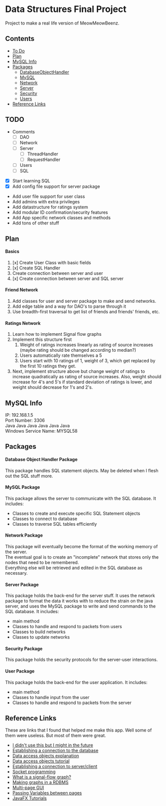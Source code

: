 # Data Structures Final Project
Project to make a real life version of MeowMeowBeenz.

## Contents
* [To Do](https://github.com/A1Liu/DSFP/blob/master/README.md#todo)
* [Plan](https://github.com/A1Liu/DSFP/blob/master/README.md#plan)
* [MySQL Info](https://github.com/A1Liu/DSFP/blob/master/README.md#mysql-info)
* [Packages](https://github.com/A1Liu/DSFP/blob/master/README.md#packages)  
  * [DatabaseObjectHandler](https://github.com/A1Liu/DSFP/blob/master/README.md#database-object-handler-package)
  * [MySQL](https://github.com/A1Liu/DSFP/blob/master/README.md#mysql-package)
  * [Network](https://github.com/A1Liu/DSFP/blob/master/README.md#network-package)
  * [Server](https://github.com/A1Liu/DSFP/blob/master/README.md#server-package)
  * [Security](https://github.com/A1Liu/DSFP/blob/master/README.md#security-package)
  * [Users](https://github.com/A1Liu/DSFP/blob/master/README.md#user-package)
* [Reference Links](https://github.com/A1Liu/DSFP/blob/master/README.md#reference-links)

## TODO
* Comments
  * [ ] DAO
  * [ ] Network
  * [ ] Server
    * [ ] ThreadHandler
    * [ ] RequestHandler
  * [ ] Users
  * [ ] SQL
* [x] Start learning SQL
* [x] Add config file support for server package  
* Add user file support for user class  
* Add admins with extra privileges  
* Add datastructure for ratings system  
* Add modular ID confirmation/security features 
* Add App specific network classes and methods
* Add tons of other stuff

## Plan
#### Basics
1. [x] Create User Class with basic fields
2. [x] Create SQL Handler
3. Create connection between server and user
4. [x] Create connection between server and SQL server

#### Friend Network
1. Add classes for user and server package to make and send networks.
2. Add edge table and a way for DAO's to parse through it
3. Use breadth-first traversal to get list of friends and friends' friends, etc.

#### Ratings Network
1. Learn how to implement Signal flow graphs
2. Implement this structure first  
   1. Weight of ratings increases linearly as rating of source increases (maybe rating should be changed according to median?)
   2. Users automatically rate themselves a 5
   3. Users start with 10 ratings of 1, weight of 3, which get replaced by the first 10 ratings they get.
3. Next, implement structure above but change weight of ratings to increase quadratically as rating of source increases. Also, weight should increase for 4's and 5's if standard deviation of ratings is lower, and weight should decrease for 1's and 2's.

## MySQL Info
IP: 192.168.1.5  
Port Number: 3306  
Java Java Java Java Java Java  
Windows Service Name: MYSQL58

## Packages

#### Database Object Handler Package
This package handles SQL statement objects. May be deleted when I flesh out the SQL stuff more.

#### MySQL Package
This package allows the server to communicate with the SQL database. It includes:
* Classes to create and execute specific SQL Statement objects
* Classes to connect to database 
* Classes to traverse SQL tables efficiently

#### Network Package
This package will eventually become the format of the working memory of the server.  
The eventual goal is to create an "incomplete" network that stores only the nodes that need to be remembered.  
Everything else will be retrieved and edited in the SQL database as necessary.

#### Server Package
This package holds the back-end for the server stuff. It uses the network package to format the data it works with to reduce the strain on the java server, and uses the MySQL package to write and send commands to the SQL database. It includes:
* main method
* Classes to handle and respond to packets from users
* Classes to build networks
* Classes to update networks

#### Security Package
This package holds the security protocols for the server-user interactions.

#### User Package
This package holds the back-end for the user application. It includes:
* main method
* Classes to handle input from the user
* Classes to handle and respond to packets from the server

## Reference Links
These are links that I found that helped me make this app. Well some of them were useless. But most of them were great.  
* [I didn't use this but I might in the future](https://github.com/speedment/speedment/wiki/Tutorial:-Build-a-Social-Network)  
* [Establishing a connection to the database](https://stackoverflow.com/questions/2839321/connect-java-to-a-mysql-database)  
* [Data access objects explanation](https://stackoverflow.com/questions/19154202/data-access-object-dao-in-java)
* [Data access objects tutorial](http://balusc.omnifaces.org/2008/07/dao-tutorial-data-layer.html)
* [Establishing a connection to server/client](http://www.ejbtutorial.com/distributed-systems/hello-world-for-socket-programming-using-java)
* [Socket programming](https://www.javaworld.com/article/2077322/core-java/core-java-sockets-programming-in-java-a-tutorial.html)
* [What is a signal-flow graph?](https://en.wikipedia.org/wiki/Signal-flow_graph)
* [Making graphs in a RDBMS](https://www.slideshare.net/quipo/rdbms-in-the-social-networks-age/161-Thank_you_Contact_details_lorenzoibuildingscomhttpwwwalbertoninfotalks)
* [Multi-page GUI](https://stackoverflow.com/questions/14588230/javafx-app-with-many-pages)
* [Passing Variables between pages](https://stackoverflow.com/questions/14511016/how-can-i-use-a-variable-from-another-controller-in-javafx)
* [JavaFX Tutorials](https://www.youtube.com/playlist?list=PL6gx4Cwl9DGBzfXLWLSYVy8EbTdpGbUIG)
